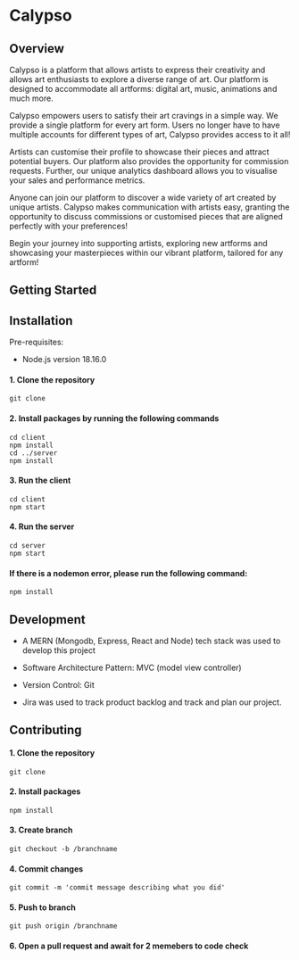# Calypso

## Overview
Calypso is a platform that allows artists to express their creativity and allows art enthusiasts to explore a diverse range of art. Our platform is designed to accommodate all artforms: digital art, music, animations and much more. 

Calypso empowers users to satisfy their art cravings in a simple way. We provide a single platform for every art form. Users no longer have to have multiple accounts for different types of art, Calypso provides access to it all!

Artists can customise their profile to showcase their pieces and attract potential buyers. Our platform also provides the opportunity for commission requests. Further, our unique analytics dashboard allows you to visualise your sales and performance metrics. 

Anyone can join our platform to discover a wide variety of art created by unique artists. Calypso makes communication with artists easy, granting the opportunity to discuss commissions or customised pieces that are aligned perfectly with your preferences!

Begin your journey into supporting artists, exploring new artforms and showcasing your masterpieces within our vibrant platform, tailored for any artform!


## Getting Started 

## Installation
Pre-requisites:
- Node.js version 18.16.0

#### 1. Clone the repository
```
git clone 
```
#### 2. Install packages by running the following commands
```
cd client
npm install 
cd ../server
npm install
```
#### 3. Run the client
```
cd client
npm start
```
#### 4. Run the server
```
cd server
npm start
```
#### If there is a nodemon error, please run the following command:
```
npm install
```

## Development 
- A MERN (Mongodb, Express, React and Node) tech stack was used to develop this project

- Software Architecture Pattern: MVC (model view controller)
 
- Version Control: Git  

- Jira was used to track product backlog and track and plan our project.

## Contributing 
#### 1. Clone the repository
```
git clone 
```
#### 2. Install packages
```
npm install 
```
#### 3. Create branch
```
git checkout -b /branchname
```
#### 4. Commit changes
```
git commit -m 'commit message describing what you did'
```
#### 5. Push to branch
```
git push origin /branchname
```
#### 6. Open a pull request and await for 2 memebers to code check